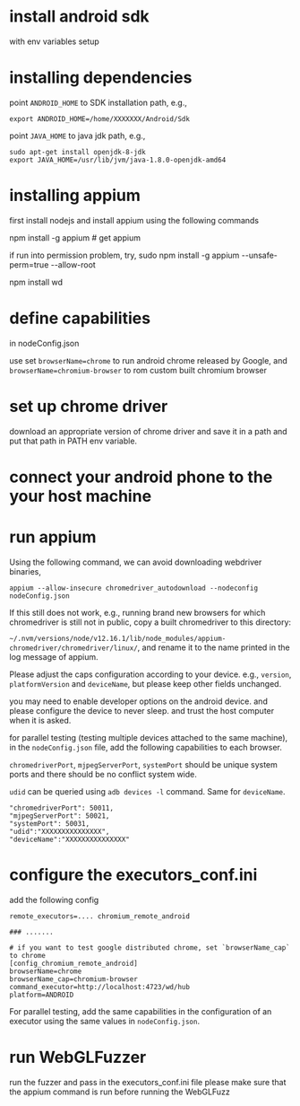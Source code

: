 # install android sdk

with env variables setup

# installing dependencies

point `ANDROID_HOME` to SDK installation path, e.g.,

```
export ANDROID_HOME=/home/XXXXXXX/Android/Sdk
```

point `JAVA_HOME` to java jdk path, e.g., 

```
sudo apt-get install openjdk-8-jdk
export JAVA_HOME=/usr/lib/jvm/java-1.8.0-openjdk-amd64
```

# installing appium

first install nodejs and install appium using the following commands

npm install -g appium  # get appium

if run into permission problem, try,
sudo npm install -g appium --unsafe-perm=true --allow-root

npm install wd

#  define capabilities

in nodeConfig.json

use set `browserName=chrome` to run android chrome released by Google,
and `browserName=chromium-browser` to rom custom built chromium browser


# set up chrome driver

download an appropriate version of chrome driver and save it in a path
and put that path in PATH env variable.

# connect your android phone to the your host machine

# run appium

Using the following command, we can avoid downloading webdriver binaries,

```
appium --allow-insecure chromedriver_autodownload --nodeconfig  nodeConfig.json
```

If this still does not work, e.g., running brand new browsers for which
chromedriver is still not in public, copy a built chromedriver to this directory:

`~/.nvm/versions/node/v12.16.1/lib/node_modules/appium-chromedriver/chromedriver/linux/`, 
and rename it to the name printed in the log message of appium.

Please adjust the caps configuration according to your device.
e.g., `version`, `platformVersion` and `deviceName`, but please
keep other fields unchanged.

you may need to enable developer options on the android device.
and please configure the device to never sleep.
and trust the host computer when it is asked.


for parallel testing (testing multiple devices attached to 
the same machine), in the `nodeConfig.json` file, add the following
capabilities to each browser. 

`chromedriverPort`, `mjpegServerPort`, `systemPort` should 
be unique system ports and there should be no conflict 
system wide.

`udid` can be queried using `adb devices -l` command.
Same for `deviceName`. 


```
"chromedriverPort": 50011,
"mjpegServerPort": 50021,
"systemPort": 50031,
"udid":"XXXXXXXXXXXXXXX",
"deviceName":"XXXXXXXXXXXXXXX"
```

# configure the executors_conf.ini

add the following config

```
remote_executors=.... chromium_remote_android

### .......

# if you want to test google distributed chrome, set `browserName_cap` to chrome
[config_chromium_remote_android]
browserName=chrome
browserName_cap=chromium-browser
command_executor=http://localhost:4723/wd/hub
platform=ANDROID

```

For parallel testing,  add the same capabilities in the configuration
of an executor using the same values in `nodeConfig.json`.


# run WebGLFuzzer

run the fuzzer and pass in the executors_conf.ini file
please make sure that the appium command is run before running the WebGLFuzz

